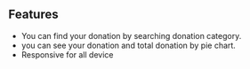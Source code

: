 
## Features

- You can find your donation by searching donation category.
- you can see your donation and total donation by pie chart.
- Responsive for all device

